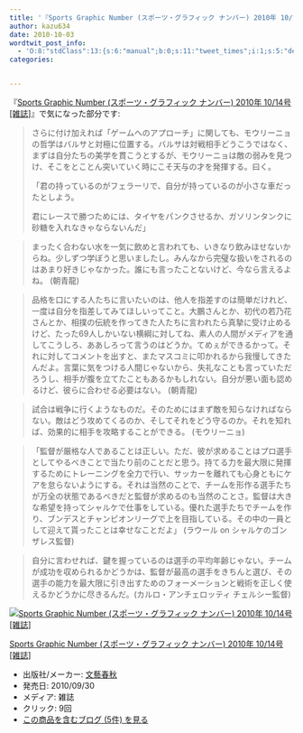 ```yaml
---
title: '『Sports Graphic Number (スポーツ・グラフィック ナンバー) 2010年 10/14号 [雑誌]』で気になった部分'
author: kazu634
date: 2010-10-03
wordtwit_post_info:
  - 'O:8:"stdClass":13:{s:6:"manual";b:0;s:11:"tweet_times";i:1;s:5:"delay";i:0;s:7:"enabled";i:1;s:10:"separation";s:2:"60";s:7:"version";s:3:"3.7";s:14:"tweet_template";b:0;s:6:"status";i:2;s:6:"result";a:0:{}s:13:"tweet_counter";i:2;s:13:"tweet_log_ids";a:1:{i:0;i:5357;}s:9:"hash_tags";a:0:{}s:8:"accounts";a:1:{i:0;s:7:"kazu634";}}'
categories:


---
```

<div class="section">
<p>
    『<a href="http://d.hatena.ne.jp/asin/B0042Z3T0C" onclick="__gaTracker('send', 'event', 'outbound-article', 'http://d.hatena.ne.jp/asin/B0042Z3T0C', 'Sports Graphic Number (スポーツ・グラフィック ナンバー) 2010年 10/14号 [雑誌]');">Sports Graphic Number (スポーツ・グラフィック ナンバー) 2010年 10/14号 [雑誌]</a>』で気になった部分です:
</p>
  
<blockquote>
<p>
      さらに付け加えれば「ゲームへのアプローチ」に関しても、モウリーニョの哲学はバルサと対極に位置する。バルサは対戦相手どうこうではなく、まずは自分たちの美学を貫こうとするが、モウリーニョは敵の弱みを見つけ、そこをとことん突いていく時にこそ天与の才を発揮する。曰く。
</p>
    
<p>
      「君の持っているのがフェラーリで、自分が持っているのが小さな車だったとしよう。
</p>
    
<p>
      君にレースで勝つためには、タイヤをパンクさせるか、ガソリンタンクに砂糖を入れなきゃならないんだ」
</p>
</blockquote>
  
<blockquote>
<p>
      まったく合わない水を一気に飲めと言われても、いきなり飲みほせないからね。少しずつ学ぼうと思いましたし。みんなから完璧な扱いをされるのはあまり好きじゃなかった。誰にも言ったことないけど、今なら言えるよね。 (朝青龍)
</p>
</blockquote>
  
<blockquote>
<p>
      品格を口にする人たちに言いたいのは、他人を指差すのは簡単だけれど、一度は自分を指差してみてほしいってこと。大鵬さんとか、初代の若乃花さんとか、相撲の伝統を作ってきた人たちに言われたら真摯に受け止めるけど、たった69人しかいない横綱に対してね、素人の人間がメディアを通してこうしろ、ああしろって言うのはどうか。てめぇができるかって。それに対してコメントを出すと、またマスコミに叩かれるから我慢してきたんだよ。言葉に気をつける人間じゃないから、失礼なことも言っていただろうし、相手が腹を立てたこともあるかもしれない。自分が悪い面も認めるけど、彼らに合わせる必要はない。 (朝青龍)
</p>
</blockquote>
  
<blockquote>
<p>
      試合は戦争に行くようなものだ。そのためにはまず敵を知らなければならない。敵はどう攻めてくるのか、そしてそれをどう守るのか。それを知れば、効果的に相手を攻略することができる。 (モウリーニョ)
</p>
</blockquote>
  
<blockquote>
<p>
      「監督が厳格な人であることは正しい。ただ、彼が求めることはプロ選手としてやるべきことで当たり前のことだと思う。持てる力を最大限に発揮するためにトレーニングを全力で行い、サッカーを離れても心身ともにケアを怠らないようにする。それは当然のことで、チームを形作る選手たちが万全の状態であるべきだと監督が求めるのも当然のことさ。監督は大きな希望を持ってシャルケで仕事をしている。優れた選手たちでチームを作り、ブンデスとチャンピオンリーグで上を目指している。その中の一員として迎えて貰ったことは幸せなことだよ」 (ラウール on シャルケのゴンザレス監督)
</p>
</blockquote>
  
<blockquote>
<p>
      自分に言わせれば、鍵を握っているのは選手の平均年齢じゃない。チームが成功を収められるかどうかは、監督が最高の選手をきちんと選び、その選手の能力を最大限に引き出すためのフォーメーションと戦術を正しく使えるかどうかに尽きるんだ。(カルロ・アンチェロッティ チェルシー監督)
</p>
</blockquote>
  
<div class="hatena-asin-detail">
<a href="http://www.amazon.co.jp/dp/B0042Z3T0C/?tag=hatena_st1-22&ascsubtag=d-7ibv" onclick="__gaTracker('send', 'event', 'outbound-article', 'http://www.amazon.co.jp/dp/B0042Z3T0C/?tag=hatena_st1-22&ascsubtag=d-7ibv', '');"><img src="https://images-na.ssl-images-amazon.com/images/I/51O2bWEDfnL._SL160_.jpg" class="hatena-asin-detail-image" alt="Sports Graphic Number (スポーツ・グラフィック ナンバー) 2010年 10/14号 [雑誌]" title="Sports Graphic Number (スポーツ・グラフィック ナンバー) 2010年 10/14号 [雑誌]" /></a></p> 
    
<div class="hatena-asin-detail-info">
<p class="hatena-asin-detail-title">
<a href="http://www.amazon.co.jp/dp/B0042Z3T0C/?tag=hatena_st1-22&ascsubtag=d-7ibv" onclick="__gaTracker('send', 'event', 'outbound-article', 'http://www.amazon.co.jp/dp/B0042Z3T0C/?tag=hatena_st1-22&ascsubtag=d-7ibv', 'Sports Graphic Number (スポーツ・グラフィック ナンバー) 2010年 10/14号 [雑誌]');">Sports Graphic Number (スポーツ・グラフィック ナンバー) 2010年 10/14号 [雑誌]</a>
</p>
      
<ul>
<li>
<span class="hatena-asin-detail-label">出版社/メーカー:</span> <a href="http://d.hatena.ne.jp/keyword/%CA%B8%E9%BA%BD%D5%BD%A9" onclick="__gaTracker('send', 'event', 'outbound-article', 'http://d.hatena.ne.jp/keyword/%CA%B8%E9%BA%BD%D5%BD%A9', '文藝春秋');" class="keyword">文藝春秋</a>
</li>
<li>
<span class="hatena-asin-detail-label">発売日:</span> 2010/09/30
</li>
<li>
<span class="hatena-asin-detail-label">メディア:</span> 雑誌
</li>
<li>
<span class="hatena-asin-detail-label">クリック</span>: 9回
</li>
<li>
<a href="http://d.hatena.ne.jp/asin/B0042Z3T0C" onclick="__gaTracker('send', 'event', 'outbound-article', 'http://d.hatena.ne.jp/asin/B0042Z3T0C', 'この商品を含むブログ (5件) を見る');" target="_blank">この商品を含むブログ (5件) を見る</a>
</li>
</ul>
</div>
    
<div class="hatena-asin-detail-foot">
</div>
</div>
</div>
